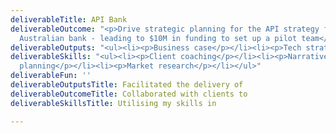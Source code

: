 ```yaml
---
deliverableTitle: API Bank
deliverableOutcome: "<p>Drive strategic planning for the API strategy for a large
  Australian bank - leading to $10M in funding to set up a pilot team</p>"
deliverableOutputs: "<ul><li><p>Business case</p></li><li><p>Tech strategy</p></li></ul>"
deliverableSkills: "<ul><li><p>Client coaching</p></li><li><p>Narrative &amp; Comms
  planning</p></li><li><p>Market research</p></li></ul>"
deliverableFun: ''
deliverableOutputsTitle: Facilitated the delivery of
deliverableOutcomeTitle: Collaborated with clients to
deliverableSkillsTitle: Utilising my skills in

---
```

